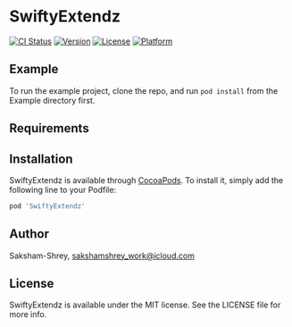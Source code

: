 # SwiftyExtendz

[![CI Status](https://img.shields.io/travis/Saksham-Shrey/SwiftyExtendz.svg?style=flat)](https://travis-ci.org/Saksham-Shrey/SwiftyExtendz)
[![Version](https://img.shields.io/cocoapods/v/SwiftyExtendz.svg?style=flat)](https://cocoapods.org/pods/SwiftyExtendz)
[![License](https://img.shields.io/cocoapods/l/SwiftyExtendz.svg?style=flat)](https://cocoapods.org/pods/SwiftyExtendz)
[![Platform](https://img.shields.io/cocoapods/p/SwiftyExtendz.svg?style=flat)](https://cocoapods.org/pods/SwiftyExtendz)

## Example

To run the example project, clone the repo, and run `pod install` from the Example directory first.

## Requirements

## Installation

SwiftyExtendz is available through [CocoaPods](https://cocoapods.org). To install
it, simply add the following line to your Podfile:

```ruby
pod 'SwiftyExtendz'
```

## Author

Saksham-Shrey, sakshamshrey_work@icloud.com

## License

SwiftyExtendz is available under the MIT license. See the LICENSE file for more info.
